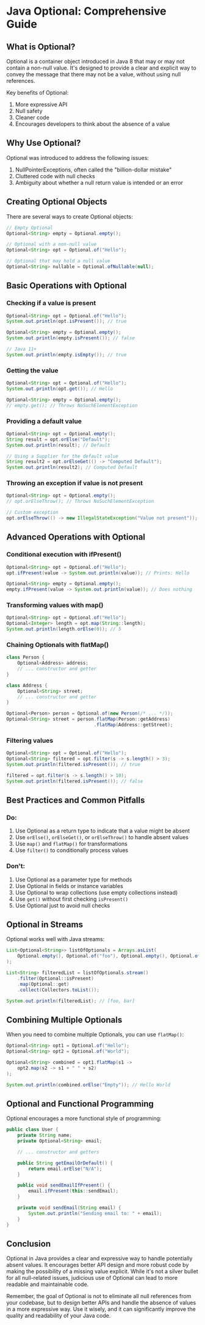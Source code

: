 # Java Optional: Comprehensive Guide

## What is Optional?

Optional is a container object introduced in Java 8 that may or may not contain a non-null value. It's designed to provide a clear and explicit way to convey the message that there may not be a value, without using null references.

Key benefits of Optional:
1. More expressive API
2. Null safety
3. Cleaner code
4. Encourages developers to think about the absence of a value

## Why Use Optional?

Optional was introduced to address the following issues:
1. NullPointerExceptions, often called the "billion-dollar mistake"
2. Cluttered code with null checks
3. Ambiguity about whether a null return value is intended or an error

## Creating Optional Objects

There are several ways to create Optional objects:

```java
// Empty Optional
Optional<String> empty = Optional.empty();

// Optional with a non-null value
Optional<String> opt = Optional.of("Hello");

// Optional that may hold a null value
Optional<String> nullable = Optional.ofNullable(null);
```

## Basic Operations with Optional

### Checking if a value is present

```java
Optional<String> opt = Optional.of("Hello");
System.out.println(opt.isPresent()); // true

Optional<String> empty = Optional.empty();
System.out.println(empty.isPresent()); // false

// Java 11+
System.out.println(empty.isEmpty()); // true
```

### Getting the value

```java
Optional<String> opt = Optional.of("Hello");
System.out.println(opt.get()); // Hello

Optional<String> empty = Optional.empty();
// empty.get(); // Throws NoSuchElementException
```

### Providing a default value

```java
Optional<String> opt = Optional.empty();
String result = opt.orElse("Default");
System.out.println(result); // Default

// Using a Supplier for the default value
String result2 = opt.orElseGet(() -> "Computed Default");
System.out.println(result2); // Computed Default
```

### Throwing an exception if value is not present

```java
Optional<String> opt = Optional.empty();
// opt.orElseThrow(); // Throws NoSuchElementException

// Custom exception
opt.orElseThrow(() -> new IllegalStateException("Value not present"));
```

## Advanced Operations with Optional

### Conditional execution with ifPresent()

```java
Optional<String> opt = Optional.of("Hello");
opt.ifPresent(value -> System.out.println(value)); // Prints: Hello

Optional<String> empty = Optional.empty();
empty.ifPresent(value -> System.out.println(value)); // Does nothing
```

### Transforming values with map()

```java
Optional<String> opt = Optional.of("Hello");
Optional<Integer> length = opt.map(String::length);
System.out.println(length.orElse(0)); // 5
```

### Chaining Optionals with flatMap()

```java
class Person {
    Optional<Address> address;
    // ... constructor and getter
}

class Address {
    Optional<String> street;
    // ... constructor and getter
}

Optional<Person> person = Optional.of(new Person(/* ... */));
Optional<String> street = person.flatMap(Person::getAddress)
                                .flatMap(Address::getStreet);
```

### Filtering values

```java
Optional<String> opt = Optional.of("Hello");
Optional<String> filtered = opt.filter(s -> s.length() > 3);
System.out.println(filtered.isPresent()); // true

filtered = opt.filter(s -> s.length() > 10);
System.out.println(filtered.isPresent()); // false
```

## Best Practices and Common Pitfalls

### Do:
1. Use Optional as a return type to indicate that a value might be absent
2. Use `orElse()`, `orElseGet()`, or `orElseThrow()` to handle absent values
3. Use `map()` and `flatMap()` for transformations
4. Use `filter()` to conditionally process values

### Don't:
1. Use Optional as a parameter type for methods
2. Use Optional in fields or instance variables
3. Use Optional to wrap collections (use empty collections instead)
4. Use `get()` without first checking `isPresent()`
5. Use Optional just to avoid null checks

## Optional in Streams

Optional works well with Java streams:

```java
List<Optional<String>> listOfOptionals = Arrays.asList(
    Optional.empty(), Optional.of("foo"), Optional.empty(), Optional.of("bar")
);

List<String> filteredList = listOfOptionals.stream()
    .filter(Optional::isPresent)
    .map(Optional::get)
    .collect(Collectors.toList());

System.out.println(filteredList); // [foo, bar]
```

## Combining Multiple Optionals

When you need to combine multiple Optionals, you can use `flatMap()`:

```java
Optional<String> opt1 = Optional.of("Hello");
Optional<String> opt2 = Optional.of("World");

Optional<String> combined = opt1.flatMap(s1 ->
    opt2.map(s2 -> s1 + " " + s2)
);

System.out.println(combined.orElse("Empty")); // Hello World
```

## Optional and Functional Programming

Optional encourages a more functional style of programming:

```java
public class User {
    private String name;
    private Optional<String> email;

    // ... constructor and getters

    public String getEmailOrDefault() {
        return email.orElse("N/A");
    }

    public void sendEmailIfPresent() {
        email.ifPresent(this::sendEmail);
    }

    private void sendEmail(String email) {
        System.out.println("Sending email to: " + email);
    }
}
```

## Conclusion

Optional in Java provides a clear and expressive way to handle potentially absent values. It encourages better API design and more robust code by making the possibility of a missing value explicit. While it's not a silver bullet for all null-related issues, judicious use of Optional can lead to more readable and maintainable code.

Remember, the goal of Optional is not to eliminate all null references from your codebase, but to design better APIs and handle the absence of values in a more expressive way. Use it wisely, and it can significantly improve the quality and readability of your Java code.